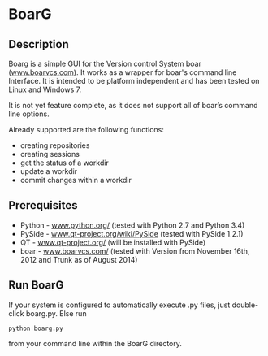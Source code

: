 BoarG
=====
Description
-----------
Boarg is a simple GUI for the Version control System boar (www.boarvcs.com). It works as a wrapper for boar's command line Interface.
It is intended to be platform independent and has been tested on Linux and Windows 7.

It is not yet feature complete, as it does not support all of boar’s command line options.

Already supported are the following functions:
- creating repositories
- creating sessions
- get the status of a workdir
- update a workdir
- commit changes within a workdir

Prerequisites
-------------
- Python - www.python.org/ (tested with Python 2.7 and Python 3.4)
- PySide - www.qt-project.org/wiki/PySide (tested with PySide 1.2.1)
- QT - www.qt-project.org/ (will be installed with PySide)
- boar - www.boarvcs.com/ (tested with Version from November 16th, 2012 and Trunk as of August 2014)

Run BoarG
---------
If your system is configured to automatically execute .py files, just double-click boarg.py. Else run
```
python boarg.py
```
from your command line within the BoarG directory.
